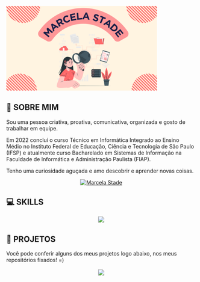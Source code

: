 <p>
 <img src= "./images/marcela.png" width="400"/>
</p>
       
       
 <h2 align="left"> 📝 SOBRE MIM</h2>
 
 <p align = "justified">Sou uma pessoa criativa, proativa, comunicativa, organizada e gosto de trabalhar em equipe.
 </p>
<p align = "justified">Em 2022 concluí o curso Técnico em Informática Integrado ao Ensino Médio no Instituto Federal de Educação, Ciência e Tecnologia de São Paulo (IFSP) e atualmente curso Bacharelado em Sistemas de Informação na Faculdade de Informática e Administração Paulista (FIAP).
</p>
<p align = "justified">Tenho uma curiosidade aguçada e amo descobrir e aprender novas coisas.</p>
     
<div align="center">
  <a href="https://www.linkedin.com/in/marcela-stade-a51678212/" target="_blank"><img src="https://img.shields.io/badge/-LinkedIn-%230077B5?style=for-the-badge&logo=linkedin&logoColor=white" alt = "Marcela Stade" target="_blank">
  </a>
<h2 align="left" > 💻 SKILLS </h2>

<p align= "center">
<img src= "https://media.discordapp.net/attachments/1020518662597246989/1166771093101629530/skills.png?ex=654bb342&is=65393e42&hm=486e1a46eecbac870bd9d7be05ca0418483c5687191e2a5dc0ba078d28ad576d&=" width="400"/>
       </p>
       


<h2 align="left" > 📑 PROJETOS</h2>

<p align = "left">Você pode conferir alguns dos meus projetos logo abaixo, nos meus repositórios fixados! =) </p>

<p align = "center">
    <a href="https://github.com/amandadantasds">
        <img src="https://github-readme-stats.anuraghazra1.vercel.app/api/top-langs/?username=amandadantasds&theme=radical" align="center"/>
    </a>
</p>
